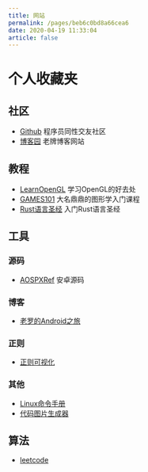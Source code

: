 ```yaml
---
title: 网站
permalink: /pages/beb6c0bd8a66cea6
date: 2020-04-19 11:33:04
article: false
---
```

# 个人收藏夹

<!-- more -->

## 社区
* [Github](https://github.com/) 程序员同性交友社区
* [博客园](https://www.cnblogs.com/) 老牌博客网站

## 教程

- [LearnOpenGL](https://learnopengl-cn.github.io/) 学习OpenGL的好去处
- [GAMES101](https://www.bilibili.com/video/BV1X7411F744/?spm_id_from=333.1007.top_right_bar_window_custom_collection.content.click&vd_source=96f363e39ff8f19589f04ba58b5d3e57) 大名鼎鼎的图形学入门课程
- [Rust语言圣经](https://course.rs/into-rust.html) 入门Rust语言圣经

## 工具

### 源码

- [AOSPXRef](http://aospxref.com/)  安卓源码

### 博客

- [老罗的Android之旅](http://static.kancloud.cn/alex_wsc/androids/472142)

### 正则
* [正则可视化](https://regex101.com/)

### 其他
* [Linux命令手册](https://ipcmen.com/)
* [代码图片生成器](https://carbon.now.sh/)

## 算法

- [leetcode](https://github.com/azl397985856/leetcode) 
